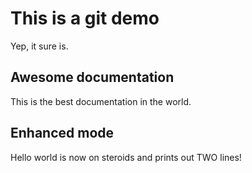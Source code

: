 # This is a git demo

Yep, it sure is.

## Awesome documentation

This is the best documentation in the world.

## Enhanced mode

Hello world is now on steroids and prints out TWO lines!